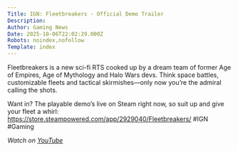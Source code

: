 ```yaml
---
Title: IGN: Fleetbreakers - Official Demo Trailer
Description: 
Author: Gaming News
Date: 2025-10-06T22:02:29.000Z
Robots: noindex,nofollow
Template: index
---
```

<p>Fleetbreakers is a new sci-fi RTS cooked up by a dream team of former Age of Empires, Age of Mythology and Halo Wars devs. Think space battles, customizable fleets and tactical skirmishes—only now you’re the admiral calling the shots.</p>

<p>Want in? The playable demo’s live on Steam right now, so suit up and give your fleet a whirl: <a href="https://store.steampowered.com/app/2929040/Fleetbreakers/" rel="noopener noreferrer">https://store.steampowered.com/app/2929040/Fleetbreakers/</a> #IGN #Gaming</p>

<p><em>Watch on <a href="https://www.youtube.com/watch?v=uxctEHWOUig" rel="noopener noreferrer">YouTube</a></em></p>

